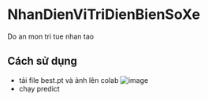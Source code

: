 # NhanDienViTriDienBienSoXe
Do an mon tri tue nhan tao
## Cách sử dụng
- tải file best.pt và ảnh lên colab
![image](https://github.com/user-attachments/assets/87e5cd55-45a3-4d88-8397-51ecc184bc4b)
- chạy predict
